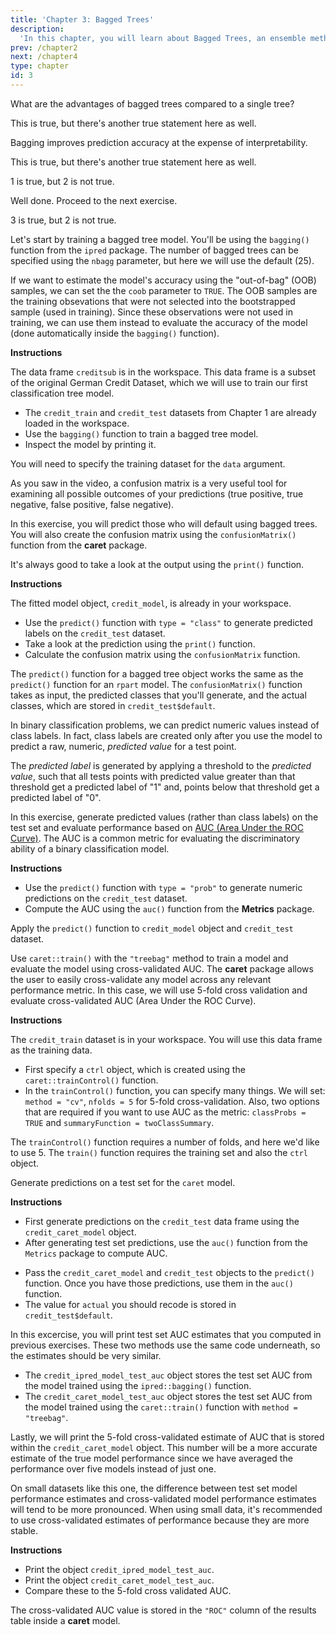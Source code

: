 ```yaml
---
title: 'Chapter 3: Bagged Trees'
description:
  'In this chapter, you will learn about Bagged Trees, an ensemble method, that uses a combination of trees (instead of only one).'
prev: /chapter2
next: /chapter4
type: chapter
id: 3
---
```


<exercise id="1" title="Introduction to bagged trees" type="slides">

<slides source="chapter3_01">
</slides>

</exercise>

<exercise id="2" title="Advantages of bagged trees">

What are the advantages of bagged trees compared to a single tree?

<choice>
<opt text="Increases the accuracy of the resulting predictions">

This is true, but there's another true statement here as well.

</opt>

<opt text="Easier to interpret the resulting model" >

Bagging improves prediction accuracy at the expense of interpretability.

</opt>

<opt text="Reduces variance by averaging a set of observations">

This is true, but there's another true statement here as well.

</opt>

<opt text="1 and 2 are correct">

1 is true, but 2 is not true.

</opt>

<opt text="1 and 3 are correct" correct="true">

Well done. Proceed to the next exercise.

</opt>

<opt text="2 and 3 are correct">

3 is true, but 2 is not true.

</opt>
</choice>

</exercise>

<exercise id="3" title="Build a classification tree">

Let's start by training a bagged tree model. You'll be using the `bagging()` function from the `ipred` package. The number of bagged trees can be specified using the `nbagg` parameter, but here we will use the default (25).

If we want to estimate the model's accuracy using the "out-of-bag" (OOB) samples, we can set the the `coob` parameter to `TRUE`.  The OOB samples are the training obsevations that were not selected into the bootstrapped sample (used in training).  Since these observations were not used in training, we can use them instead to evaluate the accuracy of the model (done automatically inside the `bagging()` function).

**Instructions**

The data frame `creditsub` is in the workspace.  This data frame is a subset of the original German Credit Dataset, which we will use to train our first classification tree model.

- The `credit_train` and `credit_test` datasets from Chapter 1 are already loaded in the workspace.
- Use the `bagging()` function to train a bagged tree model.
- Inspect the model by printing it.

<codeblock id="03_03">

You will need to specify the training dataset for the `data` argument.

</codeblock>

</exercise>

<exercise id="4" title="Evaluating the bagged tree performance" type="slides">

<slides source="chapter3_04">
</slides>

</exercise>

<exercise id="5" title="Prediction and confusion matrix">

As you saw in the video, a confusion matrix is a very useful tool for examining all possible outcomes of your predictions (true positive, true negative, false positive, false negative).

In this exercise, you will predict those who will default using bagged trees. You will also create the confusion matrix using the `confusionMatrix()` function from the **caret** package. 

It's always good to take a look at the output using the `print()` function.

**Instructions**

The fitted model object, `credit_model`, is already in your workspace.

- Use the `predict()` function with `type = "class"` to generate predicted labels on the `credit_test` dataset. 
- Take a look at the prediction using the `print()` function.
- Calculate the confusion matrix using the `confusionMatrix` function.

<codeblock id="03_05">

The `predict()` function for a bagged tree object works the same as the `predict()` function for an `rpart` model.  The `confusionMatrix()` function takes as input, the predicted classes that you'll generate, and the actual classes, which are stored in `credit_test$default`.

</codeblock>

</exercise>

<exercise id="6" title="Predict on a test set and compute AUC">

In binary classification problems, we can predict numeric values instead of class labels.  In fact, class labels are created only after you use the model to predict a raw, numeric, _predicted value_ for a test point.  

The _predicted label_ is generated by applying a threshold to the _predicted value_, such that all tests points with predicted value greater than that threshold get a predicted label of "1" and, points below that threshold get a predicted label of "0".

In this exercise, generate predicted values (rather than class labels) on the test set and evaluate performance based on [AUC (Area Under the ROC Curve)](https://en.wikipedia.org/wiki/Receiver_operating_characteristic#Area_under_the_curve).  The AUC is a common metric for evaluating the discriminatory ability of a binary classification model.

**Instructions**

- Use the `predict()` function with `type = "prob"` to generate numeric predictions on the `credit_test` dataset. 
- Compute the AUC using the `auc()` function from the **Metrics** package.

<codeblock id="03_06">

Apply the `predict()` function to `credit_model` object and `credit_test` dataset.

</codeblock>

</exercise>

<exercise id="7" title="Using caret for cross-validating models" type="slides">

<slides source="chapter3_07">
</slides>

</exercise>

<exercise id="8" title="Cross-validate a bagged tree model in caret">

Use `caret::train()` with the `"treebag"` method to train a model and evaluate the model using cross-validated AUC.  The **caret** package allows the user to easily cross-validate any model across any relevant performance metric.  In this case, we will use 5-fold cross validation and evaluate cross-validated AUC (Area Under the ROC Curve). 

**Instructions**

The `credit_train` dataset is in your workspace.  You will use this data frame as the training data.

- First specify a `ctrl` object, which is created using the `caret::trainControl()` function.  
- In the `trainControl()` function, you can specify many things.  We will set: `method = "cv"`, `nfolds = 5` for 5-fold cross-validation. Also, two options that are required if you want to use AUC as the metric: `classProbs = TRUE` and `summaryFunction = twoClassSummary`.

<codeblock id="03_08">

The `trainControl()` function requires a number of folds, and here we'd like to use 5.  The `train()` function requires the training set and also the `ctrl` object.

</codeblock>

</exercise>

<exercise id="09" title="Generate predictions from the caret model">

Generate predictions on a test set for the `caret` model.

**Instructions**

- First generate predictions on the `credit_test` data frame using the `credit_caret_model` object.  
- After generating test set predictions, use the `auc()` function from the `Metrics` package to compute AUC.  
 
<codeblock id="03_09">

- Pass the `credit_caret_model` and `credit_test` objects to the `predict()` function.  Once you have those predictions, use them in the `auc()` function.
- The value for `actual` you should recode is stored in `credit_test$default`.

</codeblock>

</exercise>

<exercise id="10" title="Compare test set performance to CV performance">

In this excercise, you will print test set AUC estimates that you computed in previous exercises.  These two methods use the same code underneath, so the estimates should be very similar.

- The `credit_ipred_model_test_auc` object stores the test set AUC from the model trained using the `ipred::bagging()` function.
- The `credit_caret_model_test_auc` object stores the test set AUC from the model trained using the `caret::train()` function with `method = "treebag"`.

Lastly, we will print the 5-fold cross-validated estimate of AUC that is stored within the `credit_caret_model` object.  This number will be a more accurate estimate of the true model performance since we have averaged the performance over five models instead of just one.  

On small datasets like this one, the difference between test set model performance estimates and cross-validated model performance estimates will tend to be more pronounced.  When using small data, it's recommended to use cross-validated estimates of performance because they are more stable.

**Instructions**

- Print the object `credit_ipred_model_test_auc`.
- Print the object `credit_caret_model_test_auc`.
- Compare these to the 5-fold cross validated AUC.

<codeblock id="03_10">

The cross-validated AUC value is stored in the `"ROC"` column of the results table inside a **caret** model.

</codeblock>

</exercise>



